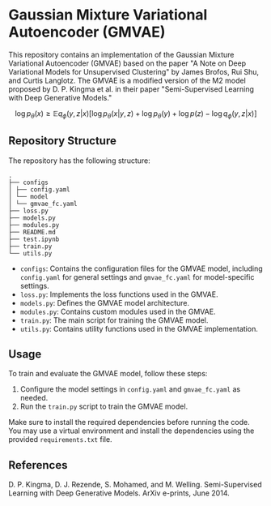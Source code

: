 # Gaussian Mixture Variational Autoencoder (GMVAE)

This repository contains an implementation of the Gaussian Mixture Variational Autoencoder (GMVAE) based on the paper "A Note on Deep Variational Models for Unsupervised Clustering" by James Brofos, Rui Shu, and Curtis Langlotz. The GMVAE is a modified version of the M2 model proposed by D. P. Kingma et al. in their paper "Semi-Supervised Learning with Deep Generative Models."

$$ \log p_\theta(x) \geq \mathbb{E}{q_\phi (y,z|x)}\left[ \log p_\theta(x|y, z) + \log p_\theta(y) + \log p(z) - \log q_\phi(y, z|x) \right]$$


## Repository Structure

The repository has the following structure:

```
.
├── configs
│ ├── config.yaml
│ └── model
│ └── gmvae_fc.yaml
├── loss.py
├── models.py
├── modules.py
├── README.md
├── test.ipynb
├── train.py
└── utils.py
```

- `configs`: Contains the configuration files for the GMVAE model, including `config.yaml` for general settings and `gmvae_fc.yaml` for model-specific settings.
- `loss.py`: Implements the loss functions used in the GMVAE.
- `models.py`: Defines the GMVAE model architecture.
- `modules.py`: Contains custom modules used in the GMVAE.
- `train.py`: The main script for training the GMVAE model.
- `utils.py`: Contains utility functions used in the GMVAE implementation.

## Usage

To train and evaluate the GMVAE model, follow these steps:

1. Configure the model settings in `config.yaml` and `gmvae_fc.yaml` as needed.
2. Run the `train.py` script to train the GMVAE model.

Make sure to install the required dependencies before running the code. You may use a virtual environment and install the dependencies using the provided `requirements.txt` file.

## References


D. P. Kingma, D. J. Rezende, S. Mohamed, and M. Welling. Semi-Supervised Learning with Deep
Generative Models. ArXiv e-prints, June 2014.
